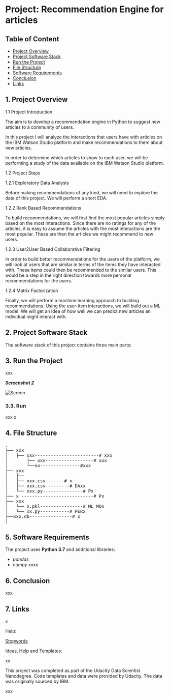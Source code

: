 # Project: Recommendation Engine for articles

## Table of Content

- [Project Overview](#overview)
- [Project Software Stack](#stack)
- [Run the Project](#run)
- [File Structure](#files)
- [Software Requirements](#sw_requirements)
- [Conclusion](#conclusion)
- [Links](#links)


<a id='overview'></a>

## 1. Project Overview

1.1 Project Introduction

The aim is to develop a recommendation engine in Python to suggest new articles to a community of users.

In this project I will analyze the interactions that users have with articles on the IBM Watson Studio platform and make recommendations to them about new articles.

In order to determine which articles to show to each user, we will be performing a study of the data available on the IBM Watson Studio platform. 

1.2 Project Steps

1.2.1 Exploratory Data Analysis

Before making recommendations of any kind, we will need to explore the data of this project. We will perform a short EDA. 

1.2.2 Rank Based Recommendations

To build recommendations, we will first find the most popular articles simply based on the most interactions. Since there are no ratings for any of the articles, it is easy to assume the articles with the most interactions are the most popular. These are then the articles we might recommend to new users.

1.2.3 User2User Based Collaborative Filtering

In order to build better recommendations for the users of the platform, we will look at users that are similar in terms of the items they have interacted with. These items could then be recommended to the similar users. This would be a step in the right direction towards more personal recommendations for the users. 

1.2.4 Matrix Factorization

Finally, we will perform a machine learning approach to building recommendations. Using the user-item interactions, we will build out a ML model. We will get an idea of how well we can predict new articles an individual might interact with.




<a id='stack'></a>

## 2. Project Software Stack

The software stack of this project contains three main parts:



<a id='run'></a>

## 3. Run the Project

xxx

**_Screenshot 2_**

![Screen](images/Screenshot2.png)




<a id='runapp'></a>

### 3.3. Run

xxx
x



<a id='files'></a>

## 4. File Structure

<pre>
.
├── xxx
│   ├── xxx------------------------# xxx
│       ├── xxx------------------# xxx
│       └──xx---------------#xxx
├── xxx
│   ├── 
│   ├── xxx.csv-------# x
│   ├── xxx.csv---------# DAxx
│   └── xxx.py---------------# Px
├── x ---------------------------# Px
├── xxx
│   └── x.pkl----------------# ML MOx
│   └── xx.py-----------# PERx
├──xxx.db----------------# x
│
</pre>


<a id='sw_requirements'></a>

## 5. Software Requirements

The project uses **Python 3.7** and additional libraries: 
- _pandas_
- _numpy_ 
xxxx

<a id='conclusion'></a>

## 6. Conclusion

xxx

<a id='links'></a>

## 7. Links

x

Help: 

<a href="https://stackoverflow.com/questions/41967511/removing-non-english-words-from-corpus" target="_blank">Stopwords</a>



Ideas, Help and Templates: 

xx

This project was completed as part of the Udacity Data Scientist Nanodegree. 
Code templates and data were provided by Udacity. The data was originally sourced by IBM.

xxx
